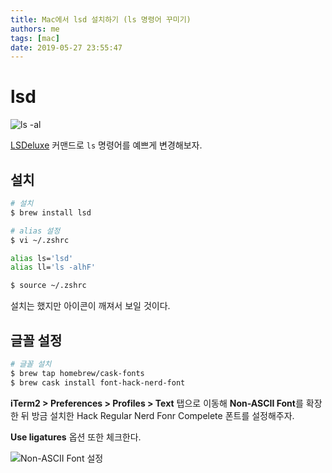 ```yaml
---
title: Mac에서 lsd 설치하기 (ls 명령어 꾸미기)
authors: me
tags: [mac]
date: 2019-05-27 23:55:47
---
```


# lsd

![ls -al](https://i.imgur.com/ieTdKPd.png)

[LSDeluxe](https://github.com/Peltoche/lsd) 커맨드로 `ls` 명령어를 예쁘게 변경해보자.

## 설치

```bash
# 설치
$ brew install lsd

# alias 설정
$ vi ~/.zshrc

alias ls='lsd'
alias ll='ls -alhF'

$ source ~/.zshrc
```

설치는 했지만 아이콘이 깨져서 보일 것이다.

## 글꼴 설정

```bash
# 글꼴 설치
$ brew tap homebrew/cask-fonts
$ brew cask install font-hack-nerd-font
```

**iTerm2 > Preferences > Profiles > Text** 탭으로 이동해 **Non-ASCII Font**를 확장한 뒤 방금 설치한 Hack Regular Nerd Fonr Compelete 폰트를 설정해주자.

**Use ligatures** 옵션 또한 체크한다.

![Non-ASCII Font 설정](https://i.imgur.com/Cj7ckip.png)

